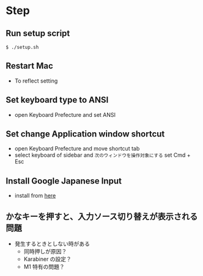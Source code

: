 <!-- START doctoc -->
<!-- END doctoc -->

# Step

## Run setup script

```shell
$ ./setup.sh
```

## Restart Mac

- To reflect setting

## Set keyboard type to ANSI

- open Keyboard Prefecture and set ANSI

## Set change Application window shortcut

- open Keyboard Prefecture and move shortcut tab
- select keyboard of sidebar and `次のウィンドウを操作対象にする` set Cmd + Esc 

## Install Google Japanese Input

- install from [here](https://www.google.co.jp/ime/)

## かなキーを押すと、入力ソース切り替えが表示される問題

- 発生するときとしない時がある
    - 同時押しが原因？
    - Karabiner の設定？
    - M1 特有の問題？